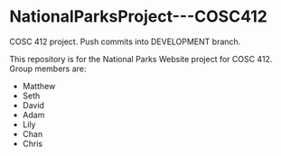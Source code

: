 # NationalParksProject---COSC412
COSC 412 project.  Push commits into DEVELOPMENT branch.

This repository is for the National Parks Website project for COSC 412. Group members are:

* Matthew
* Seth
* David
* Adam
* Lily
* Chan
* Chris
